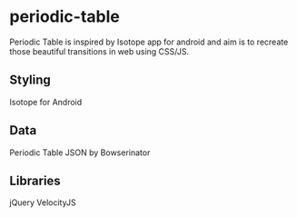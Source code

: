 # periodic-table

Periodic Table is inspired by Isotope app for android and aim is to recreate those beautiful transitions in web using CSS/JS. 

Styling
-------
Isotope for Android

Data
-----
Periodic Table JSON by Bowserinator

Libraries
---------
jQuery
VelocityJS
